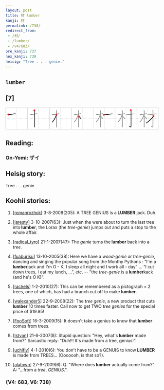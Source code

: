 ```yaml
---
layout: post
title: 材 lumber
kanji: 材
permalink: /738/
redirect_from:
 - /材/
 - /lumber/
 - /v4/683/
pre_kanji: 737
nex_kanji: 739
heisig: "Tree . . . genie."
---
```


## `lumber`

## [7]

<div class="stroke"><img src="../images/E69D90.png" /></div>

## Reading:

### On-Yomi: ザイ

## Heisig story:

Tree . . . genie.

## Koohii stories:

1) [<a href="http://kanji.koohii.com/profile/romanrozhok">romanrozhok</a>] 3-8-2008(205): A TREE GENIUS is a<strong> LUMBER</strong> jack. Duh.

2) [<a href="http://kanji.koohii.com/profile/jaresty">jaresty</a>] 3-10-2007(63): Just when the were about to turn the last tree into<strong> lumber</strong>, the Lorax (the <em>tree-genie</em>) jumps out and puts a stop to the whole affair.

3) [<a href="http://kanji.koohii.com/profile/radical_tyro">radical_tyro</a>] 21-1-2007(47): The <em>genie</em> turns the<strong> lumber</strong> back into a <em>tree</em>.

4) [<a href="http://kanji.koohii.com/profile/fuaburisu">fuaburisu</a>] 13-10-2005(38): Here we have a <em>wood-genie</em> or <em>tree-genie</em>, dancing and singing the popular song from the Monthy Pythons : “I&#039;m a<strong> lumber</strong>jack and I&#039;m O - K, I sleep all night and I work all - day” ... “I cut down trees, I eat my lunch, ...”, etc. -- &quot;the <em>tree-genie</em> is a<strong> lumber</strong>kack (and he&#039;s O K)&quot;.

5) [<a href="http://kanji.koohii.com/profile/rachels">rachels</a>] 1-2-2010(27): This can be remembered as a pictograph = 2 trees, one of which, has had a branch cut off to make<strong> lumber</strong>.

6) [<a href="http://kanji.koohii.com/profile/walexander5">walexander5</a>] 22-9-2008(22): The <em>tree</em> <em>genie</em>, a new product that cuts<strong> lumber</strong> 10 times faster. Call now to get TWO <em>tree genies</em> for the special price of $19.95!

7) [<a href="http://kanji.koohii.com/profile/FooSoft">FooSoft</a>] 16-3-2009(15): It doesn&#039;t take a genius to know that<strong> lumber</strong> comes from trees.

8) [<a href="http://kanji.koohii.com/profile/Istvan">Istvan</a>] 21-6-2007(8): Stupid question: &quot;Hey, what&#039;s<strong> lumber</strong> made from?&quot; Sarcastic reply: &quot;Duh!!! It&#039;s made from a tree, genius!&quot;.

9) [<a href="http://kanji.koohii.com/profile/uchifly">uchifly</a>] 4-1-2010(6): You don&#039;t have to be a GENUIS to know<strong> LUMBER</strong> is made from TREES... (Ooooooh, is that so?).

10) [<a href="http://kanji.koohii.com/profile/alatown">alatown</a>] 27-9-2009(6): Q: &quot;Where does<strong> lumber</strong> actually come from?&quot; A: &quot;...from a <em>tree</em>, <em>GENIUS</em>.&quot;.

### {V4: 683, V6: 738}

